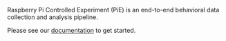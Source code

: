Raspberry Pi Controlled Experiment (PiE) is an end-to-end behavioral data collection and analysis pipeline.

Please see our [documentation](https://cudmore.github.io/pie-doc/) to get started.
